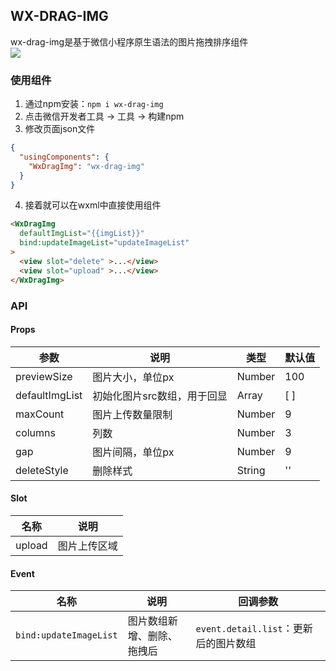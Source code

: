 ##  WX-DRAG-IMG
wx-drag-img是基于微信小程序原生语法的图片拖拽排序组件  
![](https://img-blog.csdnimg.cn/fe44a8e54326473c89a3ed98a0da35f1.gif#pic_center)

### 使用组件
1. 通过npm安装：`npm i wx-drag-img`
2. 点击微信开发者工具 -> 工具 -> 构建npm
3. 修改页面json文件
  ```json
  {
    "usingComponents": {
      "WxDragImg": "wx-drag-img"
    }
  }
  ```
4. 接着就可以在wxml中直接使用组件
  ```html
  <WxDragImg
    defaultImgList="{{imgList}}"
    bind:updateImageList="updateImageList"
  >
    <view slot="delete" >...</view>
    <view slot="upload" >...</view>
  </WxDragImg>
  ```

### API
#### Props

|  参数   | 说明  |  类型   | 默认值  |
|  ----  | ----  |  ----  | ----  |
| previewSize  | 图片大小，单位px | Number | 100 |
| defaultImgList  | 初始化图片src数组，用于回显 | Array<string> | [ ] |
| maxCount  | 图片上传数量限制 | Number | 9 |
| columns  | 列数 | Number | 3 |
| gap  | 图片间隔，单位px | Number | 9 |
| deleteStyle  | 删除样式 | String | '' |

#### Slot

| 名称 | 说明 |
| ---- | ----  |
| upload  | 图片上传区域 |

#### Event

|  名称   | 说明  | 回调参数 |
|  ----  | ----  | ----  |
| `bind:updateImageList`  | 图片数组新增、删除、拖拽后 | `event.detail.list`：更新后的图片数组 |


